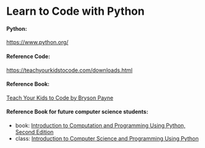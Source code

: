 # Learn to Code with Python

#### Python:
https://www.python.org/

#### Reference Code:
https://teachyourkidstocode.com/downloads.html

#### Reference Book:
[Teach Your Kids to Code by Bryson Payne](https://www.amazon.com/Teach-Your-Kids-Code-Parent-Friendly/dp/1593276141/ref=asc_df_1593276141/?tag=hyprod-20&linkCode=df0&hvadid=312114711253&hvpos=&hvnetw=g&hvrand=13762391760253564713&hvpone=&hvptwo=&hvqmt=&hvdev=c&hvdvcmdl=&hvlocint=&hvlocphy=9031179&hvtargid=pla-450609659645&psc=1)

#### Reference Book for future computer science students:
- book: [Introduction to Computation and Programming Using Python, Second Edition](https://mitpress.mit.edu/books/introduction-computation-and-programming-using-python-second-edition)
- class: [Introduction to Computer Science and Programming Using Python](https://www.edx.org/course/introduction-to-computer-science-and-programming-7)
